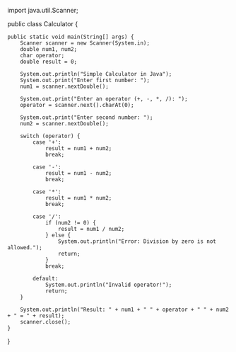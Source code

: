import java.util.Scanner;

public class Calculator {

    public static void main(String[] args) {
        Scanner scanner = new Scanner(System.in);
        double num1, num2;
        char operator;
        double result = 0;

        System.out.println("Simple Calculator in Java");
        System.out.print("Enter first number: ");
        num1 = scanner.nextDouble();

        System.out.print("Enter an operator (+, -, *, /): ");
        operator = scanner.next().charAt(0);

        System.out.print("Enter second number: ");
        num2 = scanner.nextDouble();

        switch (operator) {
            case '+':
                result = num1 + num2;
                break;

            case '-':
                result = num1 - num2;
                break;

            case '*':
                result = num1 * num2;
                break;

            case '/':
                if (num2 != 0) {
                    result = num1 / num2;
                } else {
                    System.out.println("Error: Division by zero is not allowed.");
                    return;
                }
                break;

            default:
                System.out.println("Invalid operator!");
                return;
        }

        System.out.println("Result: " + num1 + " " + operator + " " + num2 + " = " + result);
        scanner.close();
    }
}
